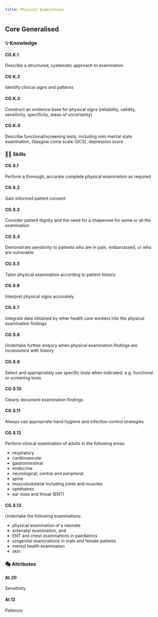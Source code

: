 ```yaml
---
title: Physical Examination
---
```


## Core Generalised

### 💡 Knowledge


#### CG.K.1

Describe a structured, systematic approach to examination

#### CG.K.2

Identify clinical signs and patterns

#### CG.K.3

Construct an evidence base for physical signs (reliability, validity, sensitivity, specificity, areas of uncertainty)

#### CG.K.4

Describe functional/screening tests, including mini mental state examination,
Glasgow coma scale (GCS), depression score

### 🤹‍♀️ Skills

#### CG.S.1

Perform a thorough, accurate complete physical examination as required

#### CG.S.2

Gain informed patient consent 

#### CG.S.3

Consider patient dignity and the need for a chaperone for some or all the examination

#### CG.S.4

Demonstrate sensitivity to patients who are in pain, embarrassed, or who are vulnerable

#### CG.S.5

Tailor physical examination according to patient history

#### CG.S.6

Interpret physical signs accurately

#### CG.S.7

Integrate data obtained by other health care workers into the physical examination findings

#### CG.S.8

Undertake further enquiry when physical examination findings are inconsistent with history

#### CG.S.9

Select and appropriately use specific tools when indicated; e.g. functional or screening tests

#### CG.S.10

Clearly document examination findings

#### CG.S.11

Always use appropriate hand hygiene and infection control strategies

#### CG.S.12

Perform clinical examination of adults in the following areas:
- respiratory 
- cardiovascular
- gastrointestinal
- endocrine
- neurological; central and peripheral
- spine
- musculoskeletal including joints and muscles
- ophthalmic
- ear nose and throat (ENT)

#### CG.S.13

Undertake the following examinations:
- physical examination of a neonate
- antenatal examination, and
- ENT and chest examinations in paediatrics
- urogenital examinations in male and female patients
- mental health examination
- skin

### 🎭 Attributes

#### At.20

Sensitivity

#### At.12

Patience
